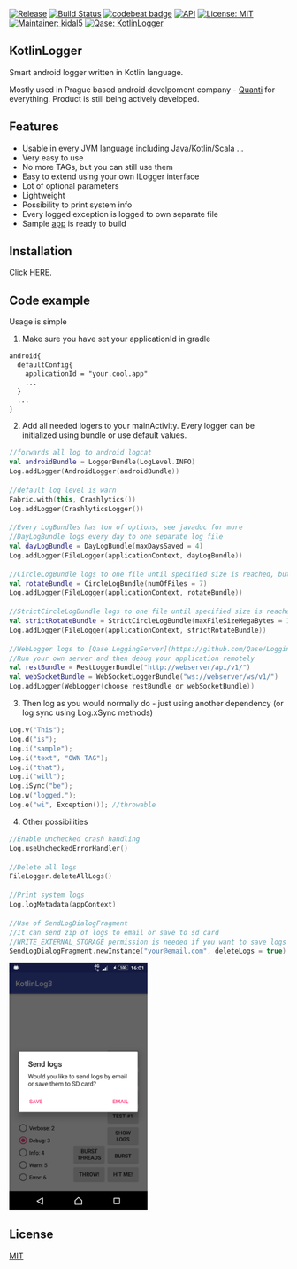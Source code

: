 [![Release](https://jitpack.io/v/Qase/KotlinLogger.svg)](https://jitpack.io/#Qase/KotlinLogger)
[![Build Status](https://travis-ci.org/Qase/KotlinLogger.svg?branch=master)](https://travis-ci.org/Qase/KotlinLogger)
[![codebeat badge](https://codebeat.co/badges/d7306f5e-9328-45a0-bbed-1abab3e8b5b2)](https://codebeat.co/projects/github-com-qase-kotlinlogger-master)
[![API](https://img.shields.io/badge/API-16%2B-brightgreen.svg?style=flat)](https://android-arsenal.com/api?level=16)
[![License: MIT](https://img.shields.io/badge/License-MIT-yellow.svg)](https://opensource.org/licenses/MIT)
[![Maintainer: kidal5](https://img.shields.io/badge/Maintainer-kidal5-blue.svg)](mailto:vladislav.trnka@quanti.cz)
[![Qase: KotlinLogger](https://img.shields.io/badge/Qase-KotlinLogger-ff69b4.svg)](https://github.com/Qase/KotlinLogger)



## KotlinLogger

Smart android logger written in Kotlin language.

Mostly used in Prague based android develpoment company - [Quanti](https://www.quanti.cz/) for everything. Product is still being actively developed.

## Features
* Usable in every JVM language including Java/Kotlin/Scala ...
* Very easy to use
* No more TAGs, but you can still use them
* Easy to extend using your own ILogger interface
* Lot of optional parameters
* Lightweight
* Possibility to print system info
* Every logged exception is logged to own separate file
* Sample [app](github/sampleApp.png) is ready to build

## Installation

Click [HERE](https://jitpack.io/#Qase/KotlinLogger).

## Code example

Usage is simple

1) Make sure you have set your applicationId in gradle 
```
android{
  defaultConfig{
    applicationId = "your.cool.app"
    ...
  }
  ...
}
```

2) Add all needed logers to your mainActivity. Every logger can be initialized using bundle or use default values.

```kotlin
//forwards all log to android logcat
val androidBundle = LoggerBundle(LogLevel.INFO)
Log.addLogger(AndroidLogger(androidBundle))

//default log level is warn
Fabric.with(this, Crashlytics())
Log.addLogger(CrashlyticsLogger())

//Every LogBundles has ton of options, see javadoc for more
//DayLogBundle logs every day to one separate log file
val dayLogBundle = DayLogBundle(maxDaysSaved = 4)
Log.addLogger(FileLogger(applicationContext, dayLogBundle))

//CircleLogBundle logs to one file until specified size is reached, but may overflow
val rotateBundle = CircleLogBundle(numOfFiles = 7)
Log.addLogger(FileLogger(applicationContext, rotateBundle))

//StrictCircleLogBundle logs to one file until specified size is reached, never overflows but slower
val strictRotateBundle = StrictCircleLogBundle(maxFileSizeMegaBytes = 1)  
Log.addLogger(FileLogger(applicationContext, strictRotateBundle))

//WebLogger logs to [Qase LoggingServer](https://github.com/Qase/LoggingServer) using REST API or WebSockets
//Run your own server and then debug your application remotely
val restBundle = RestLoggerBundle("http://webserver/api/v1/")
val webSocketBundle = WebSocketLoggerBundle("ws://webserver/ws/v1/")
Log.addLogger(WebLogger(choose restBundle or webSocketBundle))

```



3) Then log as you would normally do - just using another dependency
(or log sync using Log.xSync methods)

```kotlin
Log.v("This");
Log.d("is");
Log.i("sample");
Log.i("text", "OWN TAG");
Log.i("that");
Log.i("will");
Log.iSync("be");
Log.w("logged.");
Log.e("wi", Exception()); //throwable
```

4) Other possibilities 
```kotlin
//Enable unchecked crash handling
Log.useUncheckedErrorHandler()

//Delete all logs
FileLogger.deleteAllLogs()

//Print system logs
Log.logMetadata(appContext)

//Use of SendLogDialogFragment
//It can send zip of logs to email or save to sd card 
//WRITE_EXTERNAL_STORAGE permission is needed if you want to save logs to sd card
SendLogDialogFragment.newInstance("your@email.com", deleteLogs = true).show(supportFragmentManager, "TAG")
```
<img src="github/dialog.png" width="250">


## License
[MIT](https://github.com/nishanths/license/blob/master/LICENSE)
